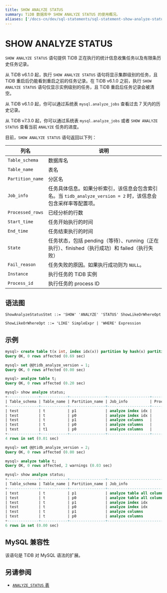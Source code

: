 ```yaml
---
title: SHOW ANALYZE STATUS
summary: TiDB 数据库中 SHOW ANALYZE STATUS 的使用概况。
aliases: ['/docs-cn/dev/sql-statements/sql-statement-show-analyze-status/']
---
```


# SHOW ANALYZE STATUS

`SHOW ANALYZE STATUS` 语句提供 TiDB 正在执行的统计信息收集任务以及有限条历史任务记录。

从 TiDB v6.1.0 起，执行 `SHOW ANALYZE STATUS` 语句将显示集群级别的任务，且 TiDB 重启后仍能看到重启之前的任务记录。在 TiDB v6.1.0 之前，执行 `SHOW ANALYZE STATUS` 语句仅显示实例级别的任务，且 TiDB 重启后任务记录会被清空。

从 TiDB v6.1.0 起，你可以通过系统表 `mysql.analyze_jobs` 查看过去 7 天内的历史记录。

从 TiDB v7.3.0 起，你可以通过系统表 `mysql.analyze_jobs` 或者 `SHOW ANALYZE STATUS` 查看当前 `ANALYZE` 任务的进度。

目前，`SHOW ANALYZE STATUS` 语句返回以下列：

| 列名 | 说明            |
| -------- | ------------- |
| `Table_schema` |  数据库名    |
| `Table_name` | 表名 |
| `Partition_name` | 分区名 |
| `Job_info` | 任务具体信息。如果分析索引，该信息会包含索引名。当 `tidb_analyze_version = 2` 时，该信息会包含采样率等配置项。 |
| `Processed_rows` | 已经分析的行数 |
| `Start_time` | 任务开始执行的时间 |
| `End_time` | 任务结束执行的时间 |
| `State` | 任务状态，包括 pending（等待）、running（正在执行）、finished（执行成功）和 failed（执行失败）|
| `Fail_reason` | 任务失败的原因。如果执行成功则为 `NULL`。 |
| `Instance` | 执行任务的 TiDB 实例 |
| `Process_id` | 执行任务的 process ID |

## 语法图

```ebnf+diagram
ShowAnalyzeStatusStmt ::= 'SHOW' 'ANALYZE' 'STATUS' ShowLikeOrWhereOpt

ShowLikeOrWhereOpt ::= 'LIKE' SimpleExpr | 'WHERE' Expression
```

## 示例

```sql
mysql> create table t(x int, index idx(x)) partition by hash(x) partitions 2;
Query OK, 0 rows affected (0.69 sec)

mysql> set @@tidb_analyze_version = 1;
Query OK, 0 rows affected (0.00 sec)

mysql> analyze table t;
Query OK, 0 rows affected (0.20 sec)

mysql> show analyze status;
+--------------+------------+----------------+-------------------+----------------+---------------------+---------------------+----------+-------------+----------------+------------+------------------+----------+---------------------+
| Table_schema | Table_name | Partition_name | Job_info          | Processed_rows | Start_time          | End_time            | State    | Fail_reason | Instance       | Process_ID | Remaining_seconds| Progress | Estimated_total_rows|
+--------------+------------+----------------+-------------------+----------------+---------------------+---------------------+----------+-------------+----------------+------------+------------------+----------+---------------------+
| test         | t          | p1             | analyze index idx |              0 | 2022-05-27 11:29:46 | 2022-05-27 11:29:46 | finished | NULL        | 127.0.0.1:4000 | NULL       | NULL             | NULL     | NULL                |
| test         | t          | p0             | analyze index idx |              0 | 2022-05-27 11:29:46 | 2022-05-27 11:29:46 | finished | NULL        | 127.0.0.1:4000 | NULL       | NULL             | NULL     | NULL                |
| test         | t          | p1             | analyze columns   |              0 | 2022-05-27 11:29:46 | 2022-05-27 11:29:46 | finished | NULL        | 127.0.0.1:4000 | NULL       | NULL             | NULL     | NULL                |
| test         | t          | p0             | analyze columns   |              0 | 2022-05-27 11:29:46 | 2022-05-27 11:29:46 | finished | NULL        | 127.0.0.1:4000 | NULL       | NULL             | NULL     | NULL                |
| test         | t1         | p0             | analyze columns   |       28523259 | 2022-05-27 11:29:46 | 2022-05-27 11:29:46 | running  | NULL        | 127.0.0.1:4000 | 690208308  | 0s               | 0.9843   | 28978290            |
+--------------+------------+----------------+-------------------+----------------+---------------------+---------------------+----------+-------------+----------------+------------+------------------+----------+---------------------+
4 rows in set (0.01 sec)

mysql> set @@tidb_analyze_version = 2;
Query OK, 0 rows affected (0.00 sec)

mysql> analyze table t;
Query OK, 0 rows affected, 2 warnings (0.03 sec)

mysql> show analyze status;
+--------------+------------+----------------+--------------------------------------------------------------------+----------------+---------------------+---------------------+----------+-------------+----------------+------------+--------------------+----------+----------------------+
| Table_schema | Table_name | Partition_name | Job_info                                                           | Processed_rows | Start_time          | End_time            | State    | Fail_reason | Instance       | Process_ID | Remaining_seconds  | Progress | Estimated_total_rows |
+--------------+------------+----------------+--------------------------------------------------------------------+----------------+---------------------+---------------------+----------+-------------+----------------+------------+--------------------+----------+----------------------+
| test         | t          | p1             | analyze table all columns with 256 buckets, 500 topn, 1 samplerate |              0 | 2022-05-27 11:30:12 | 2022-05-27 11:30:12 | finished | NULL        | 127.0.0.1:4000 | NULL       | NULL               | NULL     | NULL                 |
| test         | t          | p0             | analyze table all columns with 256 buckets, 500 topn, 1 samplerate |              0 | 2022-05-27 11:30:12 | 2022-05-27 11:30:12 | finished | NULL        | 127.0.0.1:4000 | NULL       | NULL               | NULL     | NULL                 |
| test         | t          | p1             | analyze index idx                                                  |              0 | 2022-05-27 11:29:46 | 2022-05-27 11:29:46 | finished | NULL        | 127.0.0.1:4000 | NULL       | NULL               | NULL     | NULL                 |
| test         | t          | p0             | analyze index idx                                                  |              0 | 2022-05-27 11:29:46 | 2022-05-27 11:29:46 | finished | NULL        | 127.0.0.1:4000 | NULL       | NULL               | NULL     | NULL                 |
| test         | t          | p1             | analyze columns                                                    |              0 | 2022-05-27 11:29:46 | 2022-05-27 11:29:46 | finished | NULL        | 127.0.0.1:4000 | NULL       | NULL               | NULL     | NULL                 |
| test         | t          | p0             | analyze columns                                                    |              0 | 2022-05-27 11:29:46 | 2022-05-27 11:29:46 | finished | NULL        | 127.0.0.1:4000 | NULL       | NULL               | NULL     | NULL                 |
+--------------+------------+----------------+--------------------------------------------------------------------+----------------+---------------------+---------------------+----------+-------------+----------------+------------+--------------------+----------+----------------------+
6 rows in set (0.00 sec)
```

## MySQL 兼容性

该语句是 TiDB 对 MySQL 语法的扩展。

## 另请参阅

* [`ANALYZE_STATUS` 表](/information-schema/information-schema-analyze-status.md)